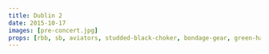 ```yaml
---
title: Dublin 2
date: 2015-10-17
images: [pre-concert.jpg]
props: [rbb, sb, aviators, studded-black-choker, bondage-gear, green-happy-sticker, freddie-mustache, green-sparkly-fedora, irish-step-dancer-costume]
---
```

